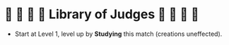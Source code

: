 # :blue_book: :closed_book: :green_book: :orange_book: Library of Judges :orange_book: :green_book: :closed_book: :blue_book:
- Start at Level 1, level up by **Studying** this match (creations uneffected).
